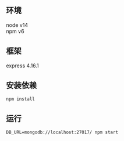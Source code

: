 ## 环境
node v14  
npm v6


## 框架
express 4.16.1

## 安装依赖
```
npm install
```

## 运行
```
DB_URL=mongodb://localhost:27017/ npm start
```
   